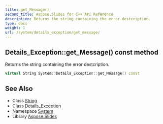 ```yaml
---
title: get_Message()
second_title: Aspose.Slides for C++ API Reference
description: Returns the string containing the error destcription.
type: docs
weight: 1
url: /system/details_exception/get_message/
---
```

## Details_Exception::get_Message() const method


Returns the string containing the error destcription.

```cpp
virtual String System::Details_Exception::get_Message() const
```

## See Also

* Class [String](../../string/)
* Class [Details_Exception](../)
* Namespace [System](../../)
* Library [Aspose.Slides](../../../)